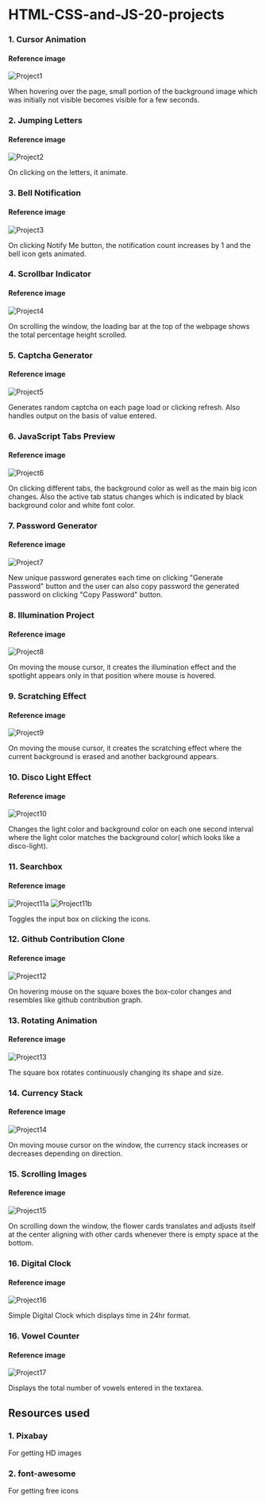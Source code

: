 # HTML-CSS-and-JS-20-projects

### 1. Cursor Animation

#### Reference image

![Project1](./assets/Project1.png)

When hovering over the page, small portion of the background image which was initially not visible becomes visible for a few seconds.

### 2. Jumping Letters

#### Reference image

![Project2](./assets/Project2.png)

On clicking on the letters, it animate.

### 3. Bell Notification

#### Reference image

![Project3](./assets/Project3.png)

On clicking Notify Me button, the notification count increases by 1 and the bell icon gets animated.

### 4. Scrollbar Indicator

#### Reference image

![Project4](./assets/Project4.png)

On scrolling the window, the loading bar at the top of the webpage shows the total percentage height scrolled.

### 5. Captcha Generator

#### Reference image

![Project5](./assets/Project5.png)

Generates random captcha on each page load or clicking refresh. Also handles output on the basis of value entered.

### 6. JavaScript Tabs Preview

#### Reference image

![Project6](./assets/Project6.png)

On clicking different tabs, the background color as well as the main big icon changes. Also the active tab status changes which is indicated by black background color and white font color.

### 7. Password Generator

#### Reference image

![Project7](./assets/Project7.png)

New unique password generates each time on clicking "Generate Password" button and the user can also copy password the generated password on clicking "Copy Password" button.

### 8. Illumination Project

#### Reference image

![Project8](./assets/Project8.png)

On moving the mouse cursor, it creates the illumination effect and the spotlight appears only in that position where mouse is hovered.

### 9. Scratching Effect

#### Reference image

![Project9](./assets/Project9.png)

On moving the mouse cursor, it creates the scratching effect where the current background is erased and another background appears.

### 10. Disco Light Effect

#### Reference image

![Project10](./assets/Project10.png)

Changes the light color and background color on each one second interval where the light color matches the background color( which looks like a disco-light).

### 11. Searchbox

#### Reference image

![Project11a](./assets/Project11a.png)
![Project11b](./assets/Project11b.png)

Toggles the input box on clicking the icons.

### 12. Github Contribution Clone

#### Reference image

![Project12](./assets/Project12.png)

On hovering mouse on the square boxes the box-color changes and resembles like github contribution graph.

### 13. Rotating Animation

#### Reference image

![Project13](./assets/Project13.png)

The square box rotates continuously changing its shape and size.

### 14. Currency Stack

#### Reference image

![Project14](./assets/Project14.png)

On moving mouse cursor on the window, the currency stack increases or decreases depending on direction.

### 15. Scrolling Images

#### Reference image

![Project15](./assets/Project15.png)

On scrolling down the window, the flower cards translates and adjusts itself at the center aligning with other cards whenever there is empty space at the bottom.

### 16. Digital Clock

#### Reference image

![Project16](./assets/Project16.png)

Simple Digital Clock which displays time in 24hr format.

### 16. Vowel Counter

#### Reference image

![Project17](./assets/Project17.png)

Displays the total number of vowels entered in the textarea.

## Resources used

### 1. Pixabay

For getting HD images

### 2. font-awesome

For getting free icons